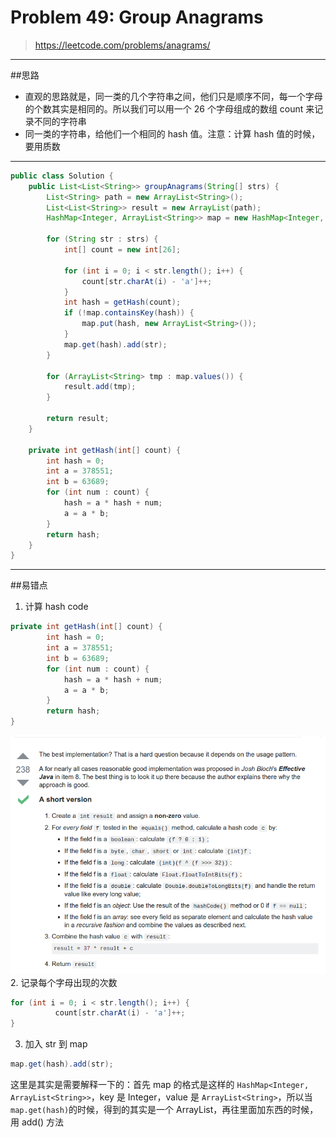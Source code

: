# Problem 49: Group Anagrams


> https://leetcode.com/problems/anagrams/

-------
##思路
* 直观的思路就是，同一类的几个字符串之间，他们只是顺序不同，每一个字母的个数其实是相同的。所以我们可以用一个 26 个字母组成的数组 count 来记录不同的字符串
* 同一类的字符串，给他们一个相同的 hash 值。注意：计算 hash 值的时候，要用质数

-------
```java
public class Solution {
    public List<List<String>> groupAnagrams(String[] strs) {
        List<String> path = new ArrayList<String>();
        List<List<String>> result = new ArrayList(path);
        HashMap<Integer, ArrayList<String>> map = new HashMap<Integer, ArrayList<String>>();
        
        for (String str : strs) {
            int[] count = new int[26];
    
            for (int i = 0; i < str.length(); i++) {
                count[str.charAt(i) - 'a']++;
            }
            int hash = getHash(count);
            if (!map.containsKey(hash)) {
                map.put(hash, new ArrayList<String>());
            }
            map.get(hash).add(str);
        }
        
        for (ArrayList<String> tmp : map.values()) {
            result.add(tmp);
        }
        
        return result;
    }
    
    private int getHash(int[] count) {
        int hash = 0;
        int a = 378551;
        int b = 63689;
        for (int num : count) {
            hash = a * hash + num;
            a = a * b;
        }
        return hash;
    }
}
```
---
##易错点
1. 计算 hash code
```java
private int getHash(int[] count) {
        int hash = 0;
        int a = 378551;
        int b = 63689;
        for (int num : count) {
            hash = a * hash + num;
            a = a * b;
        }
        return hash;
}
```
![](hashCode.png)
2. 记录每个字母出现的次数
```java
for (int i = 0; i < str.length(); i++) {
          count[str.charAt(i) - 'a']++;
}
```
3. 加入 str 到 map
```java
map.get(hash).add(str);
``` 
这里是其实是需要解释一下的：首先 map 的格式是这样的 ```HashMap<Integer, ArrayList<String>>```，key 是 Integer，value 是 ```ArrayList<String>```，所以当 ```map.get(hash)```的时候，得到的其实是一个 ArrayList，再往里面加东西的时候，用 add() 方法






























